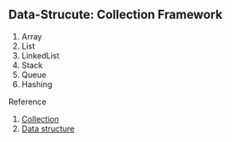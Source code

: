 ## Data-Strucute: Collection Framework

1. Array
2. List
3. LinkedList 
4. Stack
5. Queue
6. Hashing
 


Reference
1. [Collection](https://www.geeksforgeeks.org/data-structures/) 
2. [Data structure](https://www.javatpoint.com/data-structure-stack)

